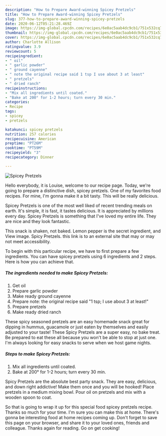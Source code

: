 ```yaml
---
description: "How to Prepare Award-winning Spicey Pretzels"
title: "How to Prepare Award-winning Spicey Pretzels"
slug: 377-how-to-prepare-award-winning-spicey-pretzels
date: 2020-06-12T05:21:28.469Z
image: https://img-global.cpcdn.com/recipes/6e0ac5aab4dc9cb1/751x532cq70/spicey-pretzels-recipe-main-photo.jpg
thumbnail: https://img-global.cpcdn.com/recipes/6e0ac5aab4dc9cb1/751x532cq70/spicey-pretzels-recipe-main-photo.jpg
cover: https://img-global.cpcdn.com/recipes/6e0ac5aab4dc9cb1/751x532cq70/spicey-pretzels-recipe-main-photo.jpg
author: Charlotte Allison
ratingvalue: 3.9
reviewcount: 5
recipeingredient:
- " oil"
- " garlic powder"
- " ground cayenne"
- " note the original recipe said 1 tsp I use about 3 at least"
- " pretzels"
- " dried ranch"
recipeinstructions:
- "Mix all ingredients until coated."
- "Bake at 200° for 1-2 hours; turn every 30 min."
categories:
- Recipe
tags:
- spicey
- pretzels

katakunci: spicey pretzels 
nutrition: 257 calories
recipecuisine: American
preptime: "PT26M"
cooktime: "PT59M"
recipeyield: "3"
recipecategory: Dinner

---
```



![Spicey Pretzels](https://img-global.cpcdn.com/recipes/6e0ac5aab4dc9cb1/751x532cq70/spicey-pretzels-recipe-main-photo.jpg)

Hello everybody, it is Louise, welcome to our recipe page. Today, we're going to prepare a distinctive dish, spicey pretzels. One of my favorites food recipes. For mine, I'm gonna make it a bit tasty. This will be really delicious.

Spicey Pretzels is one of the most well liked of recent trending meals on earth. It's simple, it is fast, it tastes delicious. It is appreciated by millions every day. Spicey Pretzels is something that I've loved my entire life. They are nice and they look fantastic.

This snack is shaken, not baked. Lemon pepper is the secret ingredient, and View image. Spicy Pretzels. this link is to an external site that may or may not meet accessibility.


To begin with this particular recipe, we have to first prepare a few ingredients. You can have spicey pretzels using 6 ingredients and 2 steps. Here is how you can achieve that.

<!--inarticleads1-->

##### The ingredients needed to make Spicey Pretzels:

1. Get  oil
1. Prepare  garlic powder
1. Make ready  ground cayenne
1. Prepare  note: the original recipe said &#34;1 tsp; I use about 3 at least!&#34;
1. Prepare  pretzels
1. Make ready  dried ranch


These spicy seasoned pretzels are an easy homemade snack great for dipping in hummus, guacamole or just eaten by themselves and easily adjusted to your taste! These Spicy Pretzels are a super easy, no bake treat. Be prepared to eat these all because you won&#39;t be able to stop at just one. I&#39;m always looking for easy snacks to serve when we host game nights. 

<!--inarticleads2-->

##### Steps to make Spicey Pretzels:

1. Mix all ingredients until coated.
1. Bake at 200° for 1-2 hours; turn every 30 min.


Spicy Pretzels are the absolute best party snack. They are easy, delicious, and down right addictive! Make them once and you will be hooked! Place pretzels in a medium mixing bowl. Pour oil on pretzels and mix with a wooden spoon to coat. 

So that is going to wrap it up for this special food spicey pretzels recipe. Thanks so much for your time. I'm sure you can make this at home. There's gonna be interesting food at home recipes coming up. Don't forget to save this page on your browser, and share it to your loved ones, friends and colleague. Thanks again for reading. Go on get cooking!
